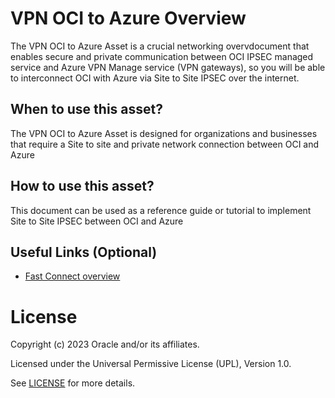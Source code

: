 # VPN OCI to Azure Overview
 
The VPN OCI to Azure Asset is a crucial networking overvdocument that enables secure and private communication between OCI IPSEC managed service and Azure VPN Manage service (VPN gateways), so you will be able to interconnect OCI with Azure via Site to Site IPSEC over the internet.
 
## When to use this asset?
 

The VPN OCI to Azure Asset is designed for organizations and businesses that require a Site to site and private network connection between OCI and Azure
 
## How to use this asset?
 
This document can be used as a reference guide or tutorial to implement Site to Site IPSEC between OCI and Azure
 
## Useful Links (Optional)

- [Fast Connect overview ](files/S2S%20IPSEC%20between%20Azure%20and%20OCI_v1.pdf)

 
# License
 
Copyright (c) 2023 Oracle and/or its affiliates.
 
Licensed under the Universal Permissive License (UPL), Version 1.0.
 
See [LICENSE](https://github.com/oracle-devrel/technology-engineering/blob/folder-structure/LICENSE) for more details.